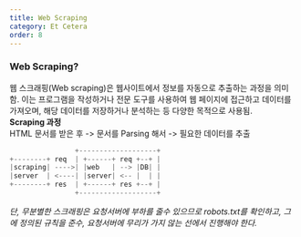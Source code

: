 ```yaml
---
title: Web Scraping
category: Et Cetera
order: 8
---
```


### Web Scraping?

<div class="content-box">
웹 스크래핑(Web scraping)은 웹사이트에서 정보를 자동으로 추출하는 과정을 의미함. 이는 프로그램을 작성하거나 전문 도구를 사용하여 웹 페이지에 접근하고 데이터를 가져오며, 해당 데이터를 저장하거나 분석하는 등 다양한 목적으로 사용됨.<br><b>Scraping 과정</b> <br>
HTML 문서를 받은 후 -> 문서를 Parsing 해서 -> 필요한 데이터를 추출
</div>

```s
                +-------------------+
+--------+ req  | +------+ req +--+ |
|scraping| ---->| |web   | --> |DB| |
|server  | <----| |server| <-- |  | |
+--------+ res  | +------+ res +--+ |
                +-------------------+
```           

*단, 무분별한 스크래핑은 요청서버에 부하를 줄수 있으므로 robots.txt를 확인하고, 그에 정의된 규칙을 준수, 요청서버에 무리가 가지 않는 선에서 진행해야 한다.*